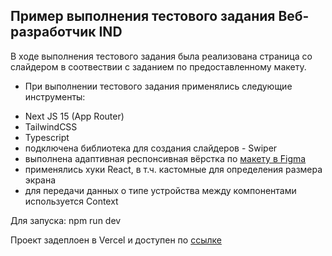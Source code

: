 ## Пример выполнения тестового задания Веб-разработчик IND

В ходе выполнения тестового задания была реализована страница со слайдером в соотвествии с заданием по предоставленному макету.

* При выполнении тестового задания применялись следующие инструменты:
- Next JS 15 (App Router)
- TailwindCSS
- Typescript
- подключена библиотека для создания слайдеров - Swiper
- выполнена адаптивная респонсивная вёрстка по [макету в Figma](https://docs.google.com/document/d/1aMGGRthkRc-Iqi-eWO4CjpWGWmRHziGI/edit)
- применялись хуки React, в т.ч. кастомные для определения размера экрана
- для передачи данных о типе устройства между компонентами используется Context

Для запуска: npm run dev

Проект задеплоен в Vercel и доступен по [ссылке]()
